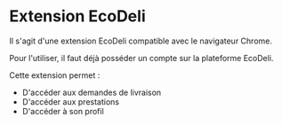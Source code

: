 # Extension EcoDeli

Il s'agit d'une extension EcoDeli compatible avec le navigateur Chrome.

Pour l'utiliser, il faut déjà posséder un compte sur la plateforme EcoDeli.

Cette extension permet :

- D'accéder aux demandes de livraison
- D'accéder aux prestations
- D'accéder à son profil
